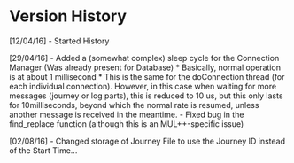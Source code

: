 Version History
===============

[12/04/16] - Started History

[29/04/16] - Added a (somewhat complex) sleep cycle for the Connection Manager (Was already present for Database)
                * Basically, normal operation is at about 1 millisecond
                * This is the same for the doConnection thread (for each individual connection). However, in this case when waiting for more messages (journey or log parts), this is reduced to 10 us, but this only lasts for 10milliseconds, beyond which the normal rate is resumed, unless another message is received in the meantime.
           - Fixed bug in the find_replace function (although this is an  MUL++-specific issue)


[02/08/16] - Changed storage of Journey File to use the Journey ID instead of the Start Time...
